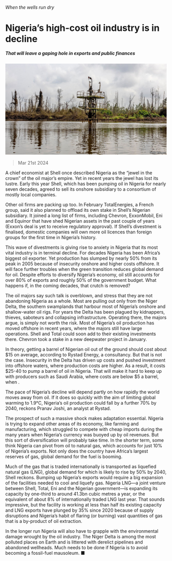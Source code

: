 ###### When the wells run dry

# Nigeria’s high-cost oil industry is in decline 

##### That will leave a gaping hole in exports and public finances 

![image](images/20240323_MAP505.jpg) 

> Mar 21st 2024 

A chief economist at Shell once described Nigeria as the “jewel in the crown” of the oil major’s empire. Yet in recent years the jewel has lost its lustre. Early this year Shell, which has been pumping oil in Nigeria for nearly seven decades, agreed to sell its onshore subsidiary to a consortium of mostly local companies.

Other oil firms are packing up too. In February TotalEnergies, a French group, said it also planned to offload its own stake in Shell’s Nigerian subsidiary. It joined a long list of firms, including Chevron, ExxonMobil, Eni and Equinor that have shed Nigerian assets in the past couple of years (Exxon’s deal is yet to receive regulatory approval). If Shell’s divestment is finalised, domestic companies will own more oil licences than foreign groups for the first time in Nigeria’s history.

This wave of divestments is giving rise to anxiety in Nigeria that its most vital industry is in terminal decline. For decades Nigeria has been Africa’s biggest oil exporter. Yet production has slumped by nearly 50% from its peak in 2005 because of insecurity onshore and higher costs offshore. It will face further troubles when the green transition reduces global demand for oil. Despite efforts to diversify Nigeria’s economy, oil still accounts for over 80% of exports and roughly 50% of the government budget. What happens if, in the coming decades, that crutch is removed? 

The oil majors say such talk is overblown, and stress that they are not abandoning Nigeria as a whole. Most are pulling out only from the Niger Delta, the southern swamplands that harbour most of Nigeria’s onshore and shallow-water oil rigs. For years the Delta has been plagued by kidnappers, thieves, saboteurs and collapsing infrastructure. Operating there, the majors argue, is simply not worth the risk. Most of Nigeria’s oil production has moved offshore in recent years, where the majors still have large operations. Shell and Total could soon add to their existing investments there. Chevron took a stake in a new deepwater project in January.

In theory, getting a barrel of Nigerian oil out of the ground should cost about $15 on average, according to Rystad Energy, a consultancy. But that is not the case. Insecurity in the Delta has driven up costs and pushed investment into offshore waters, where production costs are higher. As a result, it costs $25-40 to pump a barrel of oil in Nigeria. That will make it hard to keep up with producers such as Saudi Arabia, where costs are below $5 a barrel, when .

The pace of Nigeria’s decline will depend partly on how rapidly the world moves away from oil. If it does so quickly with the aim of limiting global warming to 1.9°C, Nigeria’s oil production could fall by a further 70% by 2040, reckons Pranav Joshi, an analyst at Rystad.

The prospect of such a massive shock makes adaptation essential. Nigeria is trying to expand other areas of its economy, like farming and manufacturing, which struggled to compete with cheap imports during the many years when Nigeria’s currency was buoyed up by oil revenues. But this sort of diversification will probably take time. In the shorter term, some think Nigeria can pivot from oil to natural gas, which accounts for just 10% of Nigeria’s exports. Not only does the country have Africa’s largest reserves of gas, global demand for the fuel is booming. 

Much of the gas that is traded internationally is transported as liquefied natural gas (LNG), global demand for which is likely to rise by 50% by 2040, Shell reckons. Bumping up Nigeria’s exports would require a big expansion of the facilities needed to cool and liquefy gas. Nigeria LNG—a joint venture between Shell, Total, Eni and the Nigerian government—is expanding its capacity by one-third to around 41.3bn cubic metres a year, or the equivalent of about 8% of internationally traded LNG last year. That sounds impressive, but the facility is working at less than half its existing capacity and LNG exports have plunged by 35% since 2020 because of supply disruptions and Nigeria’s habit of flaring (or burning) vast quantities of gas that is a by-product of oil extraction.

In the longer run Nigeria will also have to grapple with the environmental damage wrought by the oil industry. The Niger Delta is among the most polluted places on Earth and is littered with derelict pipelines and abandoned wellheads. Much needs to be done if Nigeria is to avoid becoming a fossil-fuel mausoleum. ■

